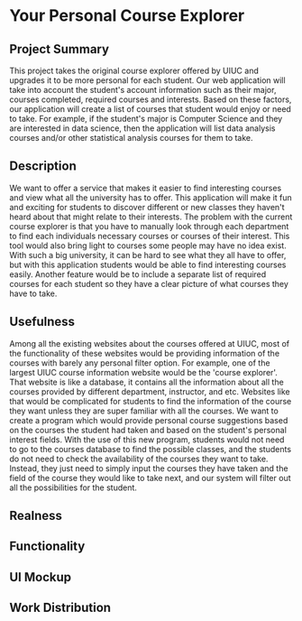 # Your Personal Course Explorer

## Project Summary
This project takes the original course explorer offered by UIUC and upgrades it to be more personal for each student. Our web application will take into account the student's account information such as their major, courses completed, required courses and interests. Based on these factors, our application will create a list of courses that student would enjoy or need to take. For example, if the student's major is Computer Science and they are interested in data science, then the application will list data analysis courses and/or other statistical analysis courses for them to take.

## Description
We want to offer a service that makes it easier to find interesting courses and view what all the university has to offer. This application will make it fun and exciting for students to discover different or new classes they haven't heard about that might relate to their interests. The problem with the current course explorer is that you have to manually look through each department to find each individuals necessary courses or courses of their interest. This tool would also bring light to courses some people may have no idea exist. With such a big university, it can be hard to see what they all have to offer, but with this application students would be able to find interesting courses easily. Another feature would be to include a separate list of required courses for each student so they have a clear picture of what courses they have to take.

## Usefulness
 Among all the existing websites about the courses offered at UIUC, most of the functionality of these websites would be providing information of the courses with barely any personal filter option. For example, one of the largest UIUC course information website would be the 'course explorer'. That website is like a database, it contains all the information about all the courses provided by different department, instructor, and etc. Websites like that would be complicated for students to find the information of the course they want unless they are super familiar with all the courses. 
 We want to create a program which would provide personal course suggestions based on the courses the student had taken and based on the student's personal interest fields. With the use of this new program, students would not need to go to the courses database to find the possible classes, and the students do not need to check the availability of the courses they want to take. Instead, they just need to simply input the courses they have taken and the field of the course they would like to take next, and our system will filter out all the possibilities for the student.


## Realness


## Functionality


## UI Mockup


## Work Distribution
